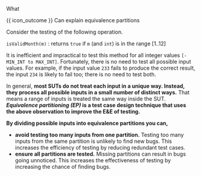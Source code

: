 <span id="title">What</span>

<span id="prereqs"></span>

<span id="outcomes">{{ icon_outcome }} Can explain equivalence partitions</span>

<div id="body">

Consider the testing of the following operation.

<box>

<div id="isValidMonth">

`isValidMonth(m)` : returns `true` if `m` (and `int`) is in the range [1..12]
</div>
</box>

It is inefficient and impractical to test this method for all integer values `[-MIN_INT to MAX_INT]`.  Fortunately, there is no need to test all possible input values. For example, if the input value `233` fails to produce the correct result, the input `234` is likely to fail too; there is no need to test both.

In general, **most SUTs do not treat each input in a unique way. Instead, they process all possible inputs in a small number of distinct ways.** That means a range of inputs is treated the same way inside the SUT.
**_Equivalence partitioning (EP)_ is a test case design technique that uses the above observation to improve the E&E of testing.**

<box type="definition" seamless>
  <include src="../../../common/definitions.md#def-equivalence-partition" />
</box>

**By dividing possible inputs into equivalence partitions you can,**
* **avoid testing too many inputs from one partition.** Testing too many inputs from the same partition is unlikely to find new bugs. This increases the efficiency of testing by reducing redundant test cases.
* **ensure all partitions are tested.** Missing partitions can result in bugs going unnoticed. This increases the effectiveness of testing by increasing the chance of finding bugs.

</div>

<div id="extras">
</div>

